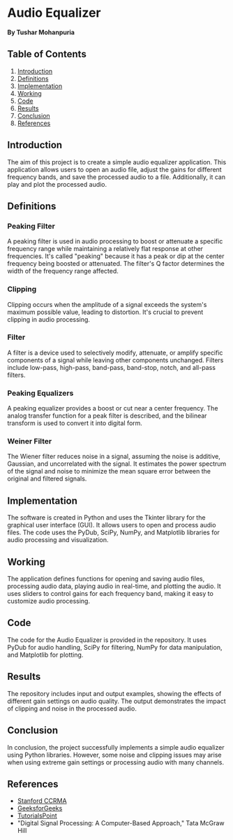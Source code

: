 # Audio Equalizer

**By Tushar Mohanpuria**

## Table of Contents
1. [Introduction](#introduction)
2. [Definitions](#definitions)
3. [Implementation](#implementation)
4. [Working](#working)
5. [Code](#code)
6. [Results](#results)
7. [Conclusion](#conclusion)
8. [References](#references)

## Introduction

The aim of this project is to create a simple audio equalizer application. This application allows users to open an audio file, adjust the gains for different frequency bands, and save the processed audio to a file. Additionally, it can play and plot the processed audio.

## Definitions

### Peaking Filter
A peaking filter is used in audio processing to boost or attenuate a specific frequency range while maintaining a relatively flat response at other frequencies. It's called "peaking" because it has a peak or dip at the center frequency being boosted or attenuated. The filter's Q factor determines the width of the frequency range affected.

### Clipping
Clipping occurs when the amplitude of a signal exceeds the system's maximum possible value, leading to distortion. It's crucial to prevent clipping in audio processing.

### Filter
A filter is a device used to selectively modify, attenuate, or amplify specific components of a signal while leaving other components unchanged. Filters include low-pass, high-pass, band-pass, band-stop, notch, and all-pass filters.

### Peaking Equalizers
A peaking equalizer provides a boost or cut near a center frequency. The analog transfer function for a peak filter is described, and the bilinear transform is used to convert it into digital form.

### Weiner Filter
The Wiener filter reduces noise in a signal, assuming the noise is additive, Gaussian, and uncorrelated with the signal. It estimates the power spectrum of the signal and noise to minimize the mean square error between the original and filtered signals.

## Implementation

The software is created in Python and uses the Tkinter library for the graphical user interface (GUI). It allows users to open and process audio files. The code uses the PyDub, SciPy, NumPy, and Matplotlib libraries for audio processing and visualization.

## Working

The application defines functions for opening and saving audio files, processing audio data, playing audio in real-time, and plotting the audio. It uses sliders to control gains for each frequency band, making it easy to customize audio processing.

## Code

The code for the Audio Equalizer is provided in the repository. It uses PyDub for audio handling, SciPy for filtering, NumPy for data manipulation, and Matplotlib for plotting.

## Results

The repository includes input and output examples, showing the effects of different gain settings on audio quality. The output demonstrates the impact of clipping and noise in the processed audio.

## Conclusion

In conclusion, the project successfully implements a simple audio equalizer using Python libraries. However, some noise and clipping issues may arise when using extreme gain settings or processing audio with many channels.

## References

- [Stanford CCRMA](https://ccrma.stanford.edu/)
- [GeeksforGeeks](https://www.geeksforgeeks.org/)
- [TutorialsPoint](https://www.tutorialspoint.com/)
- "Digital Signal Processing: A Computer-Based Approach," Tata McGraw Hill

